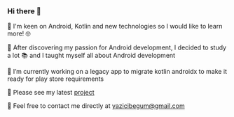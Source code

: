### Hi there 👋


🚀 I'm keen on Android, Kotlin and new technologies so I would like to learn more! 🤓

🌟 After discovering my passion for Android development, I decided to study a lot 📚 and I taught myself all about Android development

🔭 I’m currently working on a legacy app to migrate kotlin androidx to make it ready for play store requirements

👀 Please see my latest [project](https://github.com/BegumYazici/PopcornApp)

💌 Feel free to contact me directly at yazicibegum@gmail.com

